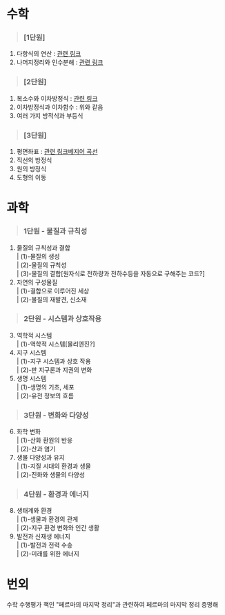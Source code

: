 수학
=================
> ### [1단원]   
1. 다항식의 연산 : [관련 링크](http://www.happyhaksul.com/reports/16521)   
2. 나머지정리와 인수분해 : [관련 링크](https://hbar.tistory.com/35?category=348739)   
> ### [2단원]   
1. 복소수와 이차방정식 : [관련 링크](https://codepractice.tistory.com/69)   
2. 이차방정식과 이차함수 : 위와 같음   
3. 여러 가지 방적식과 부등식   
> ### [3단원]   
1. 평면좌표 : [관련 링크](https://dojang.io/mod/page/view.php?id=427)[베지어 곡선](https://blog.coderifleman.com/2016/12/30/bezier-curves/)   
2. 직선의 방정식   
3. 원의 방정식   
4. 도형의 이동   


과학
==================
> ### 1단원 - 물질과 규칙성
1. 물질의 규칙성과 결합   
| (1)-물질의 생성   
| (2)-물질의 규칙성   
| (3)-물질의 결합[원자식로 전하량과 전하수등을 자동으로 구해주는 코드?]    
2. 자연의 구성물질   
| (1)-결합으로 이루어진 세상   
| (2)-물질의 재발견, 신소재   
> ### 2단원 - 시스템과 상호작용   
3. 역학적 시스템   
| (1)-역학적 시스템[물리엔진?]   
4. 지구 시스템   
| (1)-지구 시스템과 상호 작용   
| (2)-판 지구론과 지권의 변화   
5. 생명 시스템   
| (1)-생명의 기초, 세포   
| (2)-유전 정보의 흐름   
> ### 3단원 - 변화와 다양성   
6. 화학 변화   
| (1)-산화 환원의 반응   
| (2)-산과 염기
7. 생물 다양성과 유지   
| (1)-지질 시대의 환경과 생물   
| (2)-진화와 생물의 다양성   
> ### 4단원 - 환경과 에너지   
8. 생태계와 환경   
| (1)-생물과 환경의 관계   
| (2)-지구 환경 변화와 인간 생활   
9. 발전과 신재생 에너지   
| (1)-발전과 전력 수송   
| (2)-미래를 위한 에너지   
   
번외   
====
수학 수행평가 책인 "페르마의 마지막 정리"과 관련하여 페르마의 마지막 정리 증명해 
